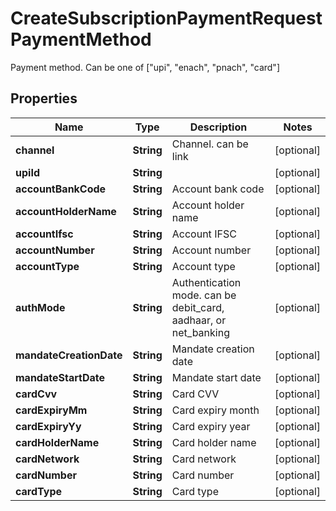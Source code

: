 

# CreateSubscriptionPaymentRequestPaymentMethod

Payment method. Can be one of [\"upi\", \"enach\", \"pnach\", \"card\"]

## Properties

| Name | Type | Description | Notes |
|------------ | ------------- | ------------- | -------------|
|**channel** | **String** | Channel. can be link |  [optional] |
|**upiId** | **String** |  |  [optional] |
|**accountBankCode** | **String** | Account bank code |  [optional] |
|**accountHolderName** | **String** | Account holder name |  [optional] |
|**accountIfsc** | **String** | Account IFSC |  [optional] |
|**accountNumber** | **String** | Account number |  [optional] |
|**accountType** | **String** | Account type |  [optional] |
|**authMode** | **String** | Authentication mode. can be debit_card, aadhaar, or net_banking |  [optional] |
|**mandateCreationDate** | **String** | Mandate creation date |  [optional] |
|**mandateStartDate** | **String** | Mandate start date |  [optional] |
|**cardCvv** | **String** | Card CVV |  [optional] |
|**cardExpiryMm** | **String** | Card expiry month |  [optional] |
|**cardExpiryYy** | **String** | Card expiry year |  [optional] |
|**cardHolderName** | **String** | Card holder name |  [optional] |
|**cardNetwork** | **String** | Card network |  [optional] |
|**cardNumber** | **String** | Card number |  [optional] |
|**cardType** | **String** | Card type |  [optional] |



